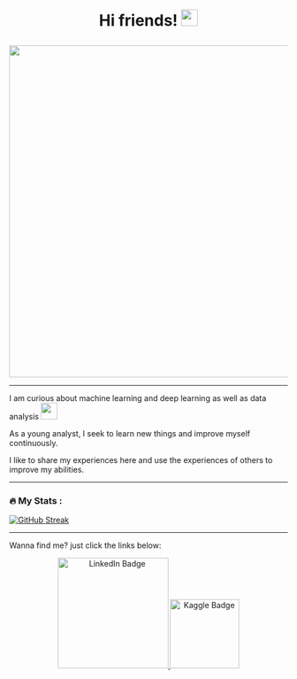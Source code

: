 <h1 align="center">
  
  Hi friends! 
  <img src="https://media.giphy.com/media/hvRJCLFzcasrR4ia7z/giphy.gif" width="30px"/>
  
</h1>

<div align="center">

  <img src="https://camo.githubusercontent.com/40165a147c3dcea0fa1db780bb533fc5f98546ccfb9d5d05ddb2f429277f5348/68747470733a2f2f616e616c7974696373696e6469616d61672e636f6d2f77702d636f6e74656e742f75706c6f6164732f323031382f31322f646576656c6f7065722d6472696262626c652e676966" width="600" height=auto/>
  
</div>

---

I am curious about machine learning and deep learning as well as data analysis <img src="https://media.giphy.com/media/WUlplcMpOCEmTGBtBW/giphy.gif" width="30">

As a young analyst, I seek to learn new things and improve myself continuously.

I like to share my experiences here and use the experiences of others to improve my abilities.

---

### :fire: My Stats :

[![GitHub Streak](http://github-readme-streak-stats.herokuapp.com?user=AmirRezaei-2023&theme=dark&background=000000)](https://git.io/streak-stats)

---

Wanna find me? just click the links below:

<div id="badges" align="center">
  <a href="https://www.linkedin.com/in/amir-rezaei-tehranuniversity">
        <img src="https://www.logo.wine/a/logo/LinkedIn/LinkedIn-Logo.wine.svg" alt="LinkedIn Badge"
          width="200" height=auto/>
    </a>
  <a href="https://www.kaggle.com/amirrezaei97">
        <img src="https://icons.iconarchive.com/icons/simpleicons-team/simple/256/kaggle-icon.png" alt="Kaggle Badge"
           width="125" height=auto/>
  </a>
</div>
<div id="profile" align="center">
          <img src="https://komarev.com/ghpvc/?username=AmirRezaei-2023&style=flat-square&color=blue" alt=""/>
</div>


